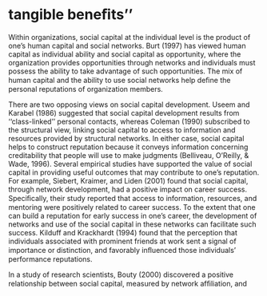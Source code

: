 # tangible beneﬁts’’

Within organizations, social capital at the individual level is the product of one’s human capital and social networks. Burt (1997) has viewed human capital as individual ability and social capital as opportunity, where the organization provides opportunities through networks and individuals must possess the ability to take advantage of such opportunities. The mix of human capital and the ability to use social networks help deﬁne the personal reputations of organization members.

There are two opposing views on social capital development. Useem and Karabel (1986) suggested that social capital development results from ‘‘class-linked’’ personal contacts, whereas Coleman (1990) subscribed to the structural view, linking social capital to access to information and resources provided by structural networks. In either case, social capital helps to construct reputation because it conveys information concerning creditability that people will use to make judgments (Belliveau, O’Reilly, & Wade, 1996). Several empirical studies have supported the value of social capital in providing useful outcomes that may contribute to one’s reputation. For example, Siebert, Kraimer, and Liden (2001) found that social capital, through network development, had a positive impact on career success. Speciﬁcally, their study reported that access to information, resources, and mentoring were positively related to career success. To the extent that one can build a reputation for early success in one’s career, the development of networks and use of the social capital in these networks can facilitate such success. Kilduff and Krackhardt (1994) found that the perception that individuals associated with prominent friends at work sent a signal of importance or distinction, and favorably inﬂuenced those individuals’ performance reputations.

In a study of research scientists, Bouty (2000) discovered a positive relationship between social capital, measured by network afﬁliation, and